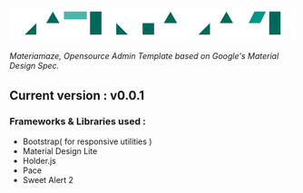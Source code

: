 <img src="https://github.com/an0nh4x0r/Materiamaze/blob/master/assets/images/Materiamaze.gif" />

<h6>Materiamaze, Opensource Admin Template based on Google's Material Design Spec.</h6>

<h2>Current version : v0.0.1</h2>

<h3>Frameworks & Libraries used :</h3>
<ul>
    <li>Bootstrap( for responsive utilities )</li>
    <li>Material Design Lite</li>
    <li>Holder.js</li>
    <li>Pace</li>
    <li>Sweet Alert 2</li>
</ul>
